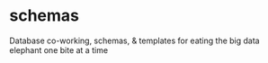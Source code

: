 # schemas
Database co-working, schemas, &amp; templates for eating the big data elephant one bite at a time
